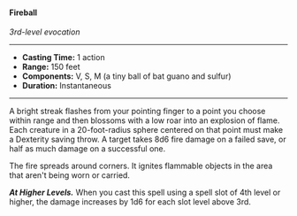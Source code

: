 #### Fireball
*3rd-level evocation*
___
- **Casting Time:** 1 action
- **Range:** 150 feet
- **Components:** V, S, M (a tiny ball of bat guano and sulfur)
- **Duration:** Instantaneous
___
A bright streak flashes from your pointing finger to a point you choose within range and then blossoms with a low roar into an explosion of flame. Each creature in a 20-foot-radius sphere centered on that point must make a Dexterity saving throw. A target takes 8d6 fire damage on a failed save, or half as much damage on a successful one.

The fire spreads around corners. It ignites flammable objects in the area that aren't being worn or carried.

***At Higher Levels.*** When you cast this spell using a spell slot of 4th level or higher, the damage increases by 1d6 for each slot level above 3rd.